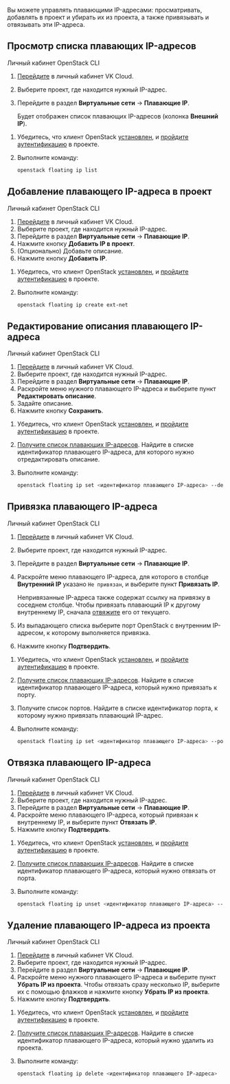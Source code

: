 Вы можете управлять плавающими IP-адресами: просматривать, добавлять в проект и убирать их из проекта, а также привязывать и отвязывать эти IP-адреса.

## Просмотр списка плавающих IP-адресов

<tabs>
<tablist>
<tab>Личный кабинет</tab>
<tab>OpenStack CLI</tab>
</tablist>
<tabpanel>

1. [Перейдите](https://mcs.mail.ru/app/) в личный кабинет VK Cloud.
1. Выберите проект, где находится нужный IP-адрес.
1. Перейдите в раздел **Виртуальные сети** → **Плавающие IP**.

   Будет отображен список плавающих IP-адресов (колонка **Внешний IP**).

</tabpanel>
<tabpanel>

1. Убедитесь, что клиент OpenStack [установлен](/ru/manage/tools-for-using-services/openstack-cli#1_ustanovite_klient_openstack), и [пройдите аутентификацию](/ru/manage/tools-for-using-services/openstack-cli#3_proydite_autentifikaciyu) в проекте.

1. Выполните команду:

   ```bash
   openstack floating ip list
   ```

</tabpanel>
</tabs>

## Добавление плавающего IP-адреса в проект

<tabs>
<tablist>
<tab>Личный кабинет</tab>
<tab>OpenStack CLI</tab>
</tablist>
<tabpanel>

1. [Перейдите](https://mcs.mail.ru/app/) в личный кабинет VK Cloud.
1. Выберите проект, где находится нужный IP-адрес.
1. Перейдите в раздел **Виртуальные сети** → **Плавающие IP**.
1. Нажмите кнопку **Добавить IP в проект**.
1. (Опционально) Добавьте описание.
1. Нажмите кнопку **Добавить IP**.

</tabpanel>
<tabpanel>

1. Убедитесь, что клиент OpenStack [установлен](/ru/manage/tools-for-using-services/openstack-cli#1_ustanovite_klient_openstack), и [пройдите аутентификацию](/ru/manage/tools-for-using-services/openstack-cli#3_proydite_autentifikaciyu) в проекте.

1. Выполните команду:

   ```bash
   openstack floating ip create ext-net
   ```

</tabpanel>
</tabs>

## Редактирование описания плавающего IP-адреса

<tabs>
<tablist>
<tab>Личный кабинет</tab>
<tab>OpenStack CLI</tab>
</tablist>
<tabpanel>

1. [Перейдите](https://mcs.mail.ru/app/) в личный кабинет VK Cloud.
1. Выберите проект, где находится нужный IP-адрес.
1. Перейдите в раздел **Виртуальные сети** → **Плавающие IP**.
1. Раскройте меню нужного плавающего IP-адреса и выберите пункт **Редактировать описание**.
1. Задайте описание.
1. Нажмите кнопку **Сохранить**.

</tabpanel>
<tabpanel>

1. Убедитесь, что клиент OpenStack [установлен](/ru/manage/tools-for-using-services/openstack-cli#1_ustanovite_klient_openstack), и [пройдите аутентификацию](/ru/manage/tools-for-using-services/openstack-cli#3_proydite_autentifikaciyu) в проекте.

1. [Получите список плавающих IP-адресов](#prosmotr_spiska_plavayushchih_ip_adresov). Найдите в списке идентификатор плавающего IP-адреса, для которого нужно отредактировать описание.

1. Выполните команду:

   ```bash
   openstack floating ip set <идентификатор плавающего IP-адреса> --description "<описание>"
   ```

</tabpanel>
</tabs>

## Привязка плавающего IP-адреса

<tabs>
<tablist>
<tab>Личный кабинет</tab>
<tab>OpenStack CLI</tab>
</tablist>
<tabpanel>

1. [Перейдите](https://mcs.mail.ru/app/) в личный кабинет VK Cloud.
1. Выберите проект, где находится нужный IP-адрес.
1. Перейдите в раздел **Виртуальные сети** → **Плавающие IP**.
1. Раскройте меню плавающего IP-адреса, для которого в столбце **Внутренний IP** указано `Не привязан`, и выберите пункт **Привязать IP**.

   <info>Непривязанные IP-адреса также содержат ссылку на привязку в соседнем столбце.
Чтобы привязать плавающий IP к другому внутреннему IP, сначала [отвяжите](#otvyazka_plavayushchego_ip_adresa) его от текущего.</info>

1. Из выпадающего списка выберите порт OpenStack с внутренним IP-адресом, к которому выполняется привязка.
1. Нажмите кнопку **Подтвердить**.

</tabpanel>
<tabpanel>

1. Убедитесь, что клиент OpenStack [установлен](/ru/manage/tools-for-using-services/openstack-cli#1_ustanovite_klient_openstack), и [пройдите аутентификацию](/ru/manage/tools-for-using-services/openstack-cli#3_proydite_autentifikaciyu) в проекте.

1. [Получите список плавающих IP-адресов](#prosmotr_spiska_plavayushchih_ip_adresov). Найдите в списке идентификатор плавающего IP-адреса, который нужно привязать к порту.
1. Получите список портов. Найдите в списке идентификатор порта, к которому нужно привязать плавающий IP-адрес.
1. Выполните команду:

   ```bash
   openstack floating ip set <идентификатор плавающего IP-адреса> --port <идентификатор порта>
   ```

</tabpanel>
</tabs>

## Отвязка плавающего IP-адреса

<tabs>
<tablist>
<tab>Личный кабинет</tab>
<tab>OpenStack CLI</tab>
</tablist>
<tabpanel>

1. [Перейдите](https://mcs.mail.ru/app/) в личный кабинет VK Cloud.
1. Выберите проект, где находится нужный IP-адрес.
1. Перейдите в раздел **Виртуальные сети** → **Плавающие IP**.
1. Раскройте меню плавающего IP-адреса, который привязан к внутреннему IP, и выберите пункт **Отвязать IP**.
1. Нажмите кнопку **Подтвердить**.

</tabpanel>
<tabpanel>

1. Убедитесь, что клиент OpenStack [установлен](/ru/manage/tools-for-using-services/openstack-cli#1_ustanovite_klient_openstack), и [пройдите аутентификацию](/ru/manage/tools-for-using-services/openstack-cli#3_proydite_autentifikaciyu) в проекте.

1. [Получите список плавающих IP-адресов](#prosmotr_spiska_plavayushchih_ip_adresov). Найдите в списке идентификатор плавающего IP-адреса, который нужно отвязать от порта.

1. Выполните команду:

   ```bash
   openstack floating ip unset <идентификатор плавающего IP-адреса> --port
   ```

</tabpanel>
</tabs>

## Удаление плавающего IP-адреса из проекта

<tabs>
<tablist>
<tab>Личный кабинет</tab>
<tab>OpenStack CLI</tab>
</tablist>
<tabpanel>

1. [Перейдите](https://mcs.mail.ru/app/) в личный кабинет VK Cloud.
1. Выберите проект, где находится нужный IP-адрес.
1. Перейдите в раздел **Виртуальные сети** → **Плавающие IP**.
1. Раскройте меню нужного плавающего IP-адреса и выберите пункт **Убрать IP из проекта**. Чтобы отвязать сразу несколько IP, выберите их с помощью флажков и нажмите кнопку **Убрать IP из проекта**.
1. Нажмите кнопку **Подтвердить**.

</tabpanel>
<tabpanel>

1. Убедитесь, что клиент OpenStack [установлен](/ru/manage/tools-for-using-services/openstack-cli#1_ustanovite_klient_openstack), и [пройдите аутентификацию](/ru/manage/tools-for-using-services/openstack-cli#3_proydite_autentifikaciyu) в проекте.

1. [Получите список плавающих IP-адресов](#prosmotr_spiska_plavayushchih_ip_adresov). Найдите в списке идентификатор плавающего IP-адреса, который нужно удалить из проекта.

1. Выполните команду:

   ```bash
   openstack floating ip delete <идентификатор плавающего IP-адреса>
   ```

</tabpanel>
</tabs>

